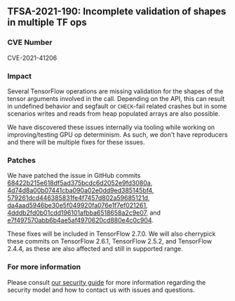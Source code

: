 ## TFSA-2021-190: Incomplete validation of shapes in multiple TF ops

### CVE Number
CVE-2021-41206

### Impact
Several TensorFlow operations are missing validation for the shapes of the tensor arguments involved in the call. Depending on the API, this can result in undefined behavior and segfault or `CHECK`-fail related crashes but in some scenarios writes and reads from heap populated arrays are also possible.

We have discovered these issues internally via tooling while working on improving/testing GPU op determinism. As such, we don't have reproducers and there will be multiple fixes for these issues.

### Patches
We have patched the issue in GitHub commits [68422b215e618df5ad375bcdc6d2052e9fd3080a](https://github.com/tensorflow/tensorflow/commit/68422b215e618df5ad375bcdc6d2052e9fd3080a), [4d74d8a00b07441cba090a02e0dd9ed385145bf4](https://github.com/tensorflow/tensorflow/commit/4d74d8a00b07441cba090a02e0dd9ed385145bf4), [579261dcd446385831fe4f7457d802a59685121d](https://github.com/tensorflow/tensorflow/commit/579261dcd446385831fe4f7457d802a59685121d), [da4aad5946be30e5f049920fa076e1f7ef021261](https://github.com/tensorflow/tensorflow/commit/da4aad5946be30e5f049920fa076e1f7ef021261), [4dddb2fd0b01cdd196101afbba6518658a2c9e07](https://github.com/tensorflow/tensorflow/commit/4dddb2fd0b01cdd196101afbba6518658a2c9e07), and [e7f497570abb6b4ae5af4970620cd880e4c0c904](https://github.com/tensorflow/tensorflow/commit/e7f497570abb6b4ae5af4970620cd880e4c0c904).

These fixes will be included in TensorFlow 2.7.0. We will also cherrypick these commits on TensorFlow 2.6.1, TensorFlow 2.5.2, and TensorFlow 2.4.4, as these are also affected and still in supported range.

### For more information
Please consult [our security guide](https://github.com/tensorflow/tensorflow/blob/master/SECURITY.md) for more information regarding the security model and how to contact us with issues and questions.
